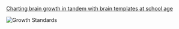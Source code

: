 [Charting brain growth in tandem with brain templates at school age](https://www.sciencedirect.com/science/article/pii/S2095927320304965)

![Growth Standards](https://github.com/zuoxinian/CCS/blob/master/H3/GrowthCharts/braings.png)
